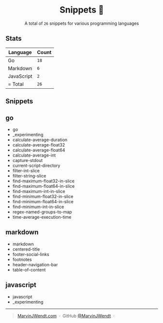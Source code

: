 <h1 align="center">Snippets 📓</h1>

<p align="center">A total of <code>26</code> snippets for various programming languages</p>

## Stats

|Language|Count|
|--------|-----|
|Go|`18`|
|Markdown|`6`|
|JavaScript|`2`|
| = Total|`26`|

## Snippets


## go
- go
- _experimenting
- calculate-average-duration
- calculate-average-float32
- calculate-average-float64
- calculate-average-int
- capture-stdout
- current-script-directory
- filter-int-slice
- filter-string-slice
- find-maximum-float32-in-slice
- find-maximum-float64-in-slice
- find-maximum-int-in-slice
- find-minimum-float32-in-slice
- find-minimum-float64-in-slice
- find-minimum-int-in-slice
- regex-named-groups-to-map
- time-average-execution-time

## markdown
- markdown
- centered-title
- footer-social-links
- footnotes
- header-navigation-bar
- table-of-content

## javascript
- javascript
- _experimenting


---

> [MarvinJWendt.com](https://marvinjwendt.com) &nbsp;&middot;&nbsp;
> GitHub [@MarvinJWendt](https://github.com/MarvinJWendt) &nbsp;&middot;&nbsp;

